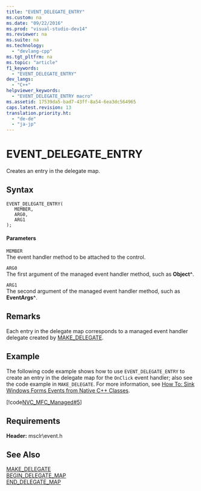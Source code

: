 ```yaml
---
title: "EVENT_DELEGATE_ENTRY"
ms.custom: na
ms.date: "09/22/2016"
ms.prod: "visual-studio-dev14"
ms.reviewer: na
ms.suite: na
ms.technology: 
  - "devlang-cpp"
ms.tgt_pltfrm: na
ms.topic: "article"
f1_keywords: 
  - "EVENT_DELEGATE_ENTRY"
dev_langs: 
  - "C++"
helpviewer_keywords: 
  - "EVENT_DELEGATE_ENTRY macro"
ms.assetid: 17539da5-bad7-43ff-8a54-6ea3dc564965
caps.latest.revision: 13
translation.priority.ht: 
  - "de-de"
  - "ja-jp"
---
```

# EVENT_DELEGATE_ENTRY
Creates an entry in the delegate map.  
  
## Syntax  
  
```  
EVENT_DELEGATE_ENTRY(  
   MEMBER,  
   ARG0,  
   ARG1  
);  
```  
  
#### Parameters  
 `MEMBER`  
 The event handler method to be attached to the control.  
  
 `ARG0`  
 The first argument of the managed event handler method, such as **Object^**.  
  
 `ARG1`  
 The second argument of the managed event handler method, such as **EventArgs^**.  
  
## Remarks  
 Each entry in the delegate map corresponds to a managed event handler delegate created by [MAKE_DELEGATE](../vs140/make_delegate.md).  
  
## Example  
 The following code example shows how to use `EVENT_DELEGATE_ENTRY` to create an entry in the delegate map for the `OnClick` event handler; also see the code example in `MAKE_DELEGATE`. For more information, see [How To: Sink Windows Forms Events from Native C++ Classes](../vs140/how-to--sink-windows-forms-events-from-native-c---classes.md).  
  
 [!code[NVC_MFC_Managed#5](../vs140/codesnippet/CPP/event_delegate_entry_1.h)]  
  
## Requirements  
 **Header:** msclr\event.h  
  
## See Also  
 [MAKE_DELEGATE](../vs140/make_delegate.md)   
 [BEGIN_DELEGATE_MAP](../vs140/begin_delegate_map.md)   
 [END_DELEGATE_MAP](../vs140/end_delegate_map.md)